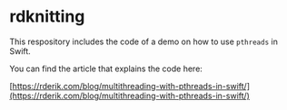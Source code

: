 # rdknitting

This respository includes the code of a demo on how to use `pthreads` in Swift. 

You can find the article that explains the code here:

[https://rderik.com/blog/multithreading-with-pthreads-in-swift/](https://rderik.com/blog/multithreading-with-pthreads-in-swift/)
